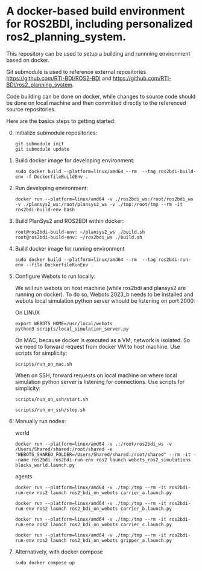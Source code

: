 
# A docker-based build environment for ROS2BDI, including personalized ros2_planning_system.

This repository can be used to setup a building and runnning environment based on docker.

Git submodule is used to reference external repositories https://github.com/RTI-BDI/ROS2-BDI and https://github.com/RTI-BDI/ros2_planning_system.

Code building can be done on docker, while changes to source code should be done on local machine and then committed directly to the referenced source repositories.

Here are the basics steps to getting started:

0. Initialize submodule repositories:
    ```console
    git submodule init
    git submodule update
    ```

1. Build docker image for developing environment:
    ```console
    sudo docker build --platform=linux/amd64 --rm  --tag ros2bdi-build-env -f DockerfileBuildEnv .
    ```

2. Run developing environment:
    ```console
    docker run --platform=linux/amd64 -v ./ros2bdi_ws:/root/ros2bdi_ws -v ./plansys2_ws:/root/plansys2_ws -v ./tmp:/root/tmp --rm -it ros2bdi-build-env bash
    ```

3. Build PlanSys2 and ROS2BDI within docker:
    ```console
    root@ros2bdi-build-env: ~/plansys2_ws ./build.sh
    root@ros2bdi-build-env: ~/ros2bdi_ws ./build.sh
    ```

4. Build docker image for running environment
    ```console
    sudo docker build --platform=linux/amd64 --rm  --tag ros2bdi-run-env --file DockerfileRunEnv .
    ```

5. Configure Webots to run locally:
    
    We will run webots on host machine (while ros2bdi and plansys2 are running on docker).
    To do so, Webots 2023_b needs to be installed and webots local simulation python server whould be listening on port 2000:

    On LINUX
    ```console
    export WEBOTS_HOME=/usr/local/webots
    python3 scripts/local_simulation_server.py
    ```

    On MAC, because docker is executed as a VM, network is isolated. So we need to forward request from docker VM to host machine. Use scripts for simplicity:
    ```console
    scripts/run_on_mac.sh
    ```

    When on SSH, forward requests on local machine on where local simulation python server is listening for connections. Use scripts for simplicity:
    ```console
    scripts/run_on_ssh/start.sh
    ```
    ```console
    scripts/run_on_ssh/stop.sh
    ```

6. Manually run nodes:

    world

    ```console
    docker run --platform=linux/amd64 -v .:/root/ros2bdi_ws -v /Users/Shared/shared:/root/shared -e "WEBOTS_SHARED_FOLDER=/Users/Shared/shared:/root/shared" --rm -it --name ros2bdi ros2bdi-run-env ros2 launch webots_ros2_simulations blocks_world.launch.py
    ```

    agents

    ```console
    docker run --platform=linux/amd64 -v ./tmp:/tmp --rm -it ros2bdi-run-env ros2 launch ros2_bdi_on_webots carrier_a.launch.py
    
    docker run --platform=linux/amd64 -v ./tmp:/tmp --rm -it ros2bdi-run-env ros2 launch ros2_bdi_on_webots carrier_b.launch.py
    
    docker run --platform=linux/amd64 -v ./tmp:/tmp --rm -it ros2bdi-run-env ros2 launch ros2_bdi_on_webots carrier_c.launch.py
    
    docker run --platform=linux/amd64 -v ./tmp:/tmp --rm -it ros2bdi-run-env ros2 launch ros2_bdi_on_webots gripper_a.launch.py
    ```

6. Alternatively, with docker compose

    ```console
    sudo docker compose up
    ```
